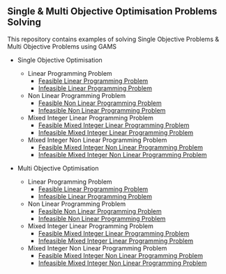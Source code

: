 ## Single & Multi Objective Optimisation Problems Solving
This repository contains examples of solving Single Objective Problems &amp; Multi Objective Problems using GAMS

* Single Objective Optimisation
    - Linear Programming Problem
         - [Feasible Linear Programming Problem](https://github.com/Nikitha2309/Single-Multi-Objective-Problems-Solving/tree/main/Single%20Objective/LP/Feasible)
         - [Infeasible Linear Programming Problem](https://github.com/Nikitha2309/Single-Multi-Objective-Problems-Solving/tree/main/Single%20Objective/LP/InFeasible)
     - Non Linear Programming Problem
         - [Feasible Non Linear Programming Problem](https://github.com/Nikitha2309/Single-Multi-Objective-Problems-Solving/tree/main/Single%20Objective/NLP/Feasible)
         - [Infeasible Non Linear Programming Problem](https://github.com/Nikitha2309/Single-Multi-Objective-Problems-Solving/tree/main/Single%20Objective/NLP/InFeasible)
     - Mixed Integer Linear Programming Problem
         - [Feasible Mixed Integer Linear Programming Problem](https://github.com/Nikitha2309/Single-Multi-Objective-Problems-Solving/tree/main/Single%20Objective/MILP/Feasible)
         - [Infeasible Mixed Integer Linear Programming Problem](https://github.com/Nikitha2309/Single-Multi-Objective-Problems-Solving/tree/main/Single%20Objective/MILP/InFeasible)
     - Mixed Integer Non Linear Programming Problem
         - [Feasible Mixed Integer Non Linear Programming Problem](https://github.com/Nikitha2309/Single-Multi-Objective-Problems-Solving/tree/main/Single%20Objective/MINLP/Feasible)
         - [Infeasible Mixed Integer Non Linear Programming Problem](https://github.com/Nikitha2309/Single-Multi-Objective-Problems-Solving/tree/main/Single%20Objective/MINLP/InFeasible)
         
 * Multi Objective Optimisation 
    - Linear Programming Problem
         - [Feasible Linear Programming Problem](https://github.com/Nikitha2309/Single-Multi-Objective-Problems-Solving/tree/main/Multi%20Objective/LP/Feasible)
         - [Infeasible Linear Programming Problem](https://github.com/Nikitha2309/Single-Multi-Objective-Problems-Solving/tree/main/Multi%20Objective/LP/InFeasible)
     - Non Linear Programming Problem
         - [Feasible Non Linear Programming Problem](https://github.com/Nikitha2309/Single-Multi-Objective-Problems-Solving/tree/main/Multi%20Objective/NLP/Feasible)
         - [Infeasible Non Linear Programming Problem](https://github.com/Nikitha2309/Single-Multi-Objective-Problems-Solving/tree/main/Multi%20Objective/NLP/InFeasible)
     - Mixed Integer Linear Programming Problem
         - [Feasible Mixed Integer Linear Programming Problem](https://github.com/Nikitha2309/Single-Multi-Objective-Problems-Solving/tree/main/Multi%20Objective/MILP/Feasible)
         - [Infeasible Mixed Integer Linear Programming Problem](https://github.com/Nikitha2309/Single-Multi-Objective-Problems-Solving/tree/main/Multi%20Objective/MILP/InFeasible)
     - Mixed Integer Non Linear Programming Problem
         - [Feasible Mixed Integer Non Linear Programming Problem](https://github.com/Nikitha2309/Single-Multi-Objective-Problems-Solving/tree/main/Multi%20Objective/MINLP/Feasible)
         - [Infeasible Mixed Integer Non Linear Programming Problem](https://github.com/Nikitha2309/Single-Multi-Objective-Problems-Solving/tree/main/Multi%20Objective/MINLP/InFeasible)
         
